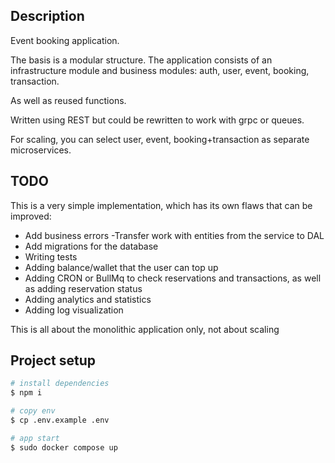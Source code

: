 ## Description

Event booking application.

The basis is a modular structure.
The application consists of an infrastructure module and business modules: auth, user, event, booking, transaction. 

As well as reused functions.

Written using REST but could be rewritten to work with grpc or queues.

For scaling, you can select user, event, booking+transaction as separate microservices.

## TODO

This is a very simple implementation, which has its own flaws that can be improved:
 - Add business errors
 -Transfer work with entities from the service to DAL
 - Add migrations for the database
 - Writing tests
 - Adding balance/wallet that the user can top up
 - Adding CRON or BullMq to check reservations and transactions, as well as adding reservation status
 - Adding analytics and statistics
 - Adding log visualization

This is all about the monolithic application only, not about scaling

## Project setup

```bash
# install dependencies
$ npm i

# copy env
$ cp .env.example .env

# app start
$ sudo docker compose up
```
